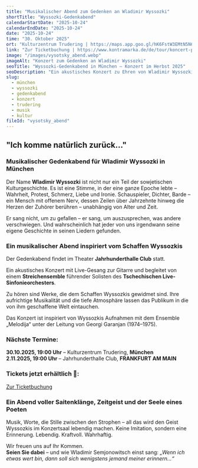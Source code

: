 ```yaml
---
title: "Musikalischer Abend zum Gedenken an Wladimir Wyssozki"
shortTitle: "Wyssozki-Gedenkabend"
calendarStartDate: "2025-10-24"
calendarEndDate: "2025-10-24"
date: "2025-10-24"
time: "30. Oktober 2025"
ort: "Kulturzentrum Trudering | https://maps.app.goo.gl/hK6FstW3EMtN5N6K7"
link: "Zur Ticketbuchung | https://www.kontramarka.de/de/tour/koncert-pamyati-vladimira-vysockogo/?fbclid=IwY2xjawJ_AcNleHRuA2FlbQIxMAABHsk1iW9UeoGfUu2oX_o4jDtlL4OEs4RLytGo_o6_8N5gtC7LZqwxMXq8rA3k_aem_lqBaoFvmIuGU0ygblr4KOA"
image: "/images/vysotsky_abend.webp"
imageAlt: "Konzert zum Gedenken an Wladimir Wyssozki"
seoTitle: "Wyssozki-Gedenkabend in München – Konzert im Herbst 2025"
seoDescription: "Ein akustisches Konzert zu Ehren von Wladimir Wyssozki in München: Gitarrenklänge und Streichensemble live."
slug:
  - münchen
  - wyssozki
  - gedenkabend
  - konzert
  - trudering
  - musik
  - kultur
fileId: "vysotsky_abend"
---
```


## "Ich komme natürlich zurück..."

### Musikalischer Gedenkabend für Wladimir Wyssozki in München

Der Name **Wladimir Wyssozki** ist nicht nur ein Teil der sowjetischen Kulturgeschichte. Es ist eine Stimme, in der eine ganze Epoche lebte – Wahrheit, Protest, Schmerz, Liebe und Ironie. Schauspieler, Dichter, Barde – ein Mensch mit offenem Nerv, dessen Zeilen über Jahrzehnte hinweg die Herzen der Zuhörer berühren – unabhängig von Alter und Zeit.

Er sang nicht, um zu gefallen – er sang, um auszusprechen, was andere verschwiegen. Und wahrscheinlich hat jeder von uns irgendwann seine eigene Geschichte in seinen Liedern gefunden.

### Ein musikalischer Abend inspiriert vom Schaffen Wyssozkis

Der Gedenkabend findet im Theater **Jahrhunderthalle Club** statt.

Ein akustisches Konzert mit Live-Gesang zur Gitarre und begleitet von einem **Streichensemble** führender Solisten des **Tschechischen Live-Sinfonieorchesters**.

Zu hören sind Werke, die dem Schaffen Wyssozkis gewidmet sind. Ihre aufrichtige Musikalität und die tiefe Atmosphäre lassen das Publikum in die von ihm geschaffene Welt eintauchen.

Das Konzert ist inspiriert von Wyssozkis Aufnahmen mit dem Ensemble „Melodija“ unter der Leitung von Georgi Garanjan (1974–1975).

### Nächste Termine:

**30.10.2025, 19:00 Uhr** – Kulturzentrum Trudering, **München**  
**2.11.2025, 19:00 Uhr** – Jahrhunderthalle Club, **FRANKFURT AM MAIN**

### Tickets jetzt erhältlich 🎫:
[Zur Ticketbuchung](https://www.kontramarka.de/de/tour/koncert-pamyati-vladimira-vysockogo/?fbclid=IwY2xjawJ_AcNleHRuA2FlbQIxMAABHsk1iW9UeoGfUu2oX_o4jDtlL4OEs4RLytGo_o6_8N5gtC7LZqwxMXq8rA3k_aem_lqBaoFvmIuGU0ygblr4KOA)

### Ein Abend voller Saitenklänge, Zeitgeist und der Seele eines Poeten

Musik, Worte, die Stille zwischen den Strophen – all das wird den Geist Wyssozkis im Konzertsaal lebendig machen. Keine Imitation, sondern eine Erinnerung. Lebendig. Kraftvoll. Wahrhaftig.

Wir freuen uns auf Ihr Kommen.  
**Seien Sie dabei** – und wie Wladimir Semjonowitsch einst sang: _„Wenn ich etwas wert bin, dann soll sich wenigstens jemand meiner erinnern...“_

